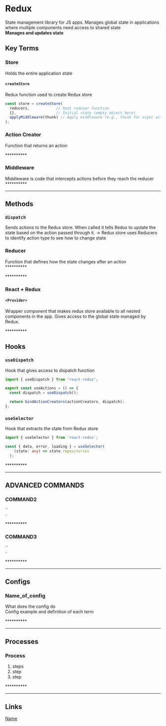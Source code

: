 # Redux

State management library for JS apps. Manages global state in applications where multiple components need access to shared state  
**Manages and updates state**

## Key Terms

### Store

Holds the entire application state  
#### `createStore`  
Redux function used to create Redux store
```ts
const store = createStore(
  reducers,            // Root reducer function
  {},                  // Initial state (empty object here)
  applyMiddleware(thunk) // Apply middleware (e.g., thunk for async actions)
);

```

### Action Creator

Function that returns an action


\*\*\*\*\*\*\*\*\*\*



### Middleware  

Middleware is code that intercepts actions before they reach the reducer  
\*\*\*\*\*\*\*\*\*\*

---

## Methods

### `dispatch`

Sends actions to the Redux store. When called it tells Redux to update the state based on the action passed through it. -> Redux store uses Reducers to identify action type to see how to change state

### Reducer

Function that defines how the state changes after an action  
\*\*\*\*\*\*\*\*\*\*

\*\*\*\*\*\*\*\*\*\*

### React + Redux

#### `<Provider>`
Wrapper component that makes redux store available to all nested components in the app. Gives access to the global state managed by Redux.


\*\*\*\*\*\*\*\*\*\*
## Hooks

### `useDispatch`

Hook that gives access to dispatch function

```ts
import { useDispatch } from "react-redux";

export const useActions = () => {
  const dispatch = useDispatch();

  return bindActionCreators(actionCreators, dispatch);
};

```

### `useSelector`

Hook that extracts the state from Redux store

```ts
import { useSelector } from 'react-redux';

const { data, error, loading } = useSelector(
    (state: any) => state.repositories
  );
```

\*\*\*\*\*\*\*\*\*\*

---

## ADVANCED COMMANDS

### COMMAND2

``  
`-`

\*\*\*\*\*\*\*\*\*\*

### COMMAND3

``  
`-`

\*\*\*\*\*\*\*\*\*\*

---

## Configs

### Name_of_config

What does the config do  
Config example and definition of each term

\*\*\*\*\*\*\*\*\*\*

---

## Processes

### Process

1. steps
2. step
3. step

\*\*\*\*\*\*\*\*\*\*

---

## Links

[Name](link)  
